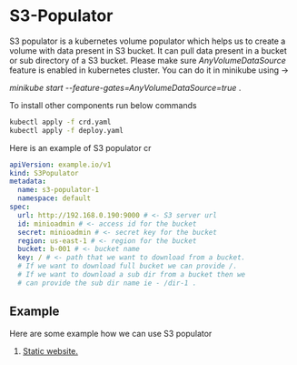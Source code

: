 # S3-Populator
S3 populator is a kubernetes volume populator which helps us to create a volume with data present in S3 bucket. It can pull data present in a bucket or sub directory of a S3 bucket. Please make sure _AnyVolumeDataSource_ feature is enabled in kubernetes cluster. You can do it in minikube using ->

_minikube start --feature-gates=AnyVolumeDataSource=true_ .

To install other components run below commands
```bash
kubectl apply -f crd.yaml
kubectl apply -f deploy.yaml
```

Here is an example of S3 populator cr
```yaml
apiVersion: example.io/v1
kind: S3Populator
metadata:
  name: s3-populator-1
  namespace: default
spec:
  url: http://192.168.0.190:9000 # <- S3 server url
  id: minioadmin # <- access id for the bucket
  secret: minioadmin # <- secret key for the bucket
  region: us-east-1 # <- region for the bucket
  bucket: b-001 # <- bucket name
  key: / # <- path that we want to download from a bucket.
  # If we want to download full bucket we can provide /.
  # If we want to download a sub dir from a bucket then we
  # can provide the sub dir name ie - /dir-1 .

```

## Example
Here are some example how we can use S3 populator
1. [Static website.](https://github.com/shovanmaity/s3-populator/tree/master/example/static-website.md)
